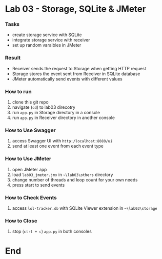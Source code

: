 # Lab 03 - Storage, SQLite & JMeter
### Tasks
- create storage service with SQLite
- integrate storage service with receiver
- set up random varaibles in JMeter

### Result
- Receiver sends the request to Storage when getting HTTP request
- Storage stores the event sent from Receiver in SQLite database
- JMeter automatically send events with different values

### How to run 
1. clone this git repo
2. navigate (`cd`) to lab03 direcotry 
3. run `app.py` in Storage directory in a console
4. run `app.py` in Receiver directory in another console

### How to Use Swagger
1. access Swagger UI with `http:/localhost:8080/ui`
2. send at least one event from each event type

### How to Use JMeter
1. open JMeter app
2. load `lab03_jmeter.jmx` in `~\lab03\others` directory
3. change number of threads and loop count for your own needs
4. press start to send events

### How to Check Events
1. access `lol-tracker.db` with SQLite Viewer extension in `~\lab03\storage`

### How to Close
1. stop (`ctrl + c`) `app.py` in both consoles

# End